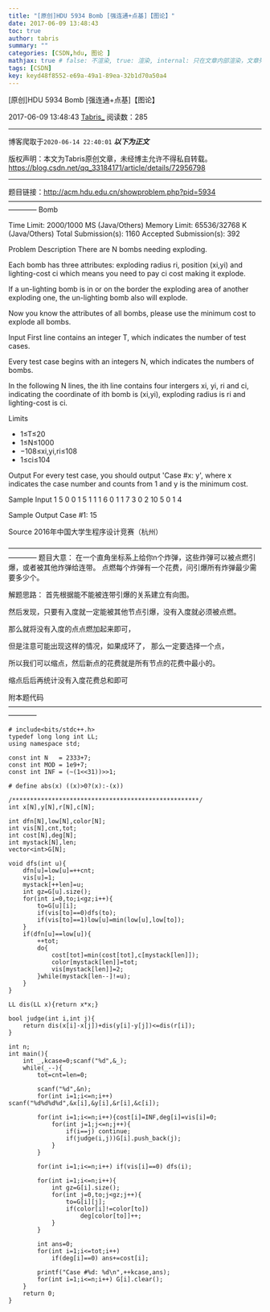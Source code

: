```yaml
---
title: "[原创]HDU 5934 Bomb [强连通+点基]【图论】"
date: 2017-06-09 13:48:43
toc: true
author: tabris
summary: ""
categories: [CSDN,hdu, 图论 ]
mathjax: true # false: 不渲染, true: 渲染, internal: 只在文章内部渲染，文章列表中不渲染
tags: [CSDN]
key: keyd48f8552-e69a-49a1-89ea-32b1d70a50a4
---
```


[原创]HDU 5934 Bomb [强连通+点基]【图论】

2017-06-09 13:48:43  [Tabris_](https://me.csdn.net/qq_33184171) 阅读数：285

---

博客爬取于`2020-06-14 22:40:01`
***以下为正文***

版权声明：本文为Tabris原创文章，未经博主允许不得私自转载。
https://blog.csdn.net/qq_33184171/article/details/72956798

<!-- more -->

---

题目链接：http://acm.hdu.edu.cn/showproblem.php?pid=5934
————————————————————————————————————————
Bomb

Time Limit: 2000/1000 MS (Java/Others)    Memory Limit: 65536/32768 K (Java/Others)
Total Submission(s): 1160    Accepted Submission(s): 392


Problem Description
There are N bombs needing exploding.

Each bomb has three attributes: exploding radius ri, position (xi,yi) and lighting-cost ci which means you need to pay ci cost making it explode.

If a un-lighting bomb is in or on the border the exploding area of another exploding one, the un-lighting bomb also will explode.

Now you know the attributes of all bombs, please use the minimum cost to explode all bombs.
 

Input
First line contains an integer T, which indicates the number of test cases.

Every test case begins with an integers N, which indicates the numbers of bombs.

In the following N lines, the ith line contains four intergers xi, yi, ri and ci, indicating the coordinate of ith bomb is (xi,yi), exploding radius is ri and lighting-cost is ci.

Limits
- 1≤T≤20
- 1≤N≤1000
- −108≤xi,yi,ri≤108
- 1≤ci≤104
 

Output
For every test case, you should output 'Case #x: y', where x indicates the case number and counts from 1 and y is the minimum cost.
 

Sample Input
1
5
0 0 1 5
1 1 1 6
0 1 1 7
3 0 2 10
5 0 1 4
 

Sample Output
Case #1: 15
 

Source
2016年中国大学生程序设计竞赛（杭州）
 
————————————————————————————————————————
题目大意：
在一个直角坐标系上给你n个炸弹，这些炸弹可以被点燃引爆，或者被其他炸弹给连带。 点燃每个炸弹有一个花费，问引爆所有炸弹最少需要多少个。

解题思路：
首先根据能不能被连带引爆的关系建立有向图。

然后发现，只要有入度就一定能被其他节点引爆，没有入度就必须被点燃。

那么就将没有入度的点点燃加起来即可，

但是注意可能出现这样的情况，如果成环了， 那么一定要选择一个点，

所以我们可以缩点，然后新点的花费就是所有节点的花费中最小的。

缩点后后再统计没有入度花费总和即可

附本题代码
————————————————————————————————————————
```
# include<bits/stdc++.h>
typedef long long int LL;
using namespace std;

const int N   = 2333+7;
const int MOD = 1e9+7;
const int INF = (~(1<<31))>>1;

# define abs(x) ((x)>0?(x):-(x))

/****************************************************/
int x[N],y[N],r[N],c[N];

int dfn[N],low[N],color[N];
int vis[N],cnt,tot;
int cost[N],deg[N];
int mystack[N],len;
vector<int>G[N];

void dfs(int u){
    dfn[u]=low[u]=++cnt;
    vis[u]=1;
    mystack[++len]=u;
    int gz=G[u].size();
    for(int i=0,to;i<gz;i++){
        to=G[u][i];
        if(vis[to]==0)dfs(to);
        if(vis[to]==1)low[u]=min(low[u],low[to]);
    }
    if(dfn[u]==low[u]){
        ++tot;
        do{
            cost[tot]=min(cost[tot],c[mystack[len]]);
            color[mystack[len]]=tot;
            vis[mystack[len]]=2;
        }while(mystack[len--]!=u);
    }
}

LL dis(LL x){return x*x;}

bool judge(int i,int j){
    return dis(x[i]-x[j])+dis(y[i]-y[j])<=dis(r[i]);
}

int n;
int main(){
    int _,kcase=0;scanf("%d",&_);
    while(_--){
        tot=cnt=len=0;

        scanf("%d",&n);
        for(int i=1;i<=n;i++) scanf("%d%d%d%d",&x[i],&y[i],&r[i],&c[i]);

        for(int i=1;i<=n;i++){cost[i]=INF,deg[i]=vis[i]=0;
            for(int j=1;j<=n;j++){
                if(i==j) continue;
                if(judge(i,j))G[i].push_back(j);
            }
        }

        for(int i=1;i<=n;i++) if(vis[i]==0) dfs(i);

        for(int i=1;i<=n;i++){
            int gz=G[i].size();
            for(int j=0,to;j<gz;j++){
                to=G[i][j];
                if(color[i]!=color[to])
                    deg[color[to]]++;
            }
        }

        int ans=0;
        for(int i=1;i<=tot;i++)
            if(deg[i]==0) ans+=cost[i];

        printf("Case #%d: %d\n",++kcase,ans);
        for(int i=1;i<=n;i++) G[i].clear();
    }
    return 0;
}

```
